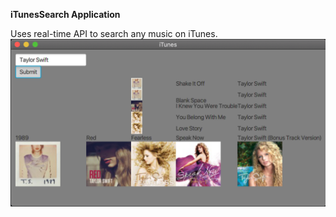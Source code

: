 **iTunesSearch Application**

Uses real-time API to search any music on iTunes.
![ItunesSearch](screenshots/ItunesSearch.png)